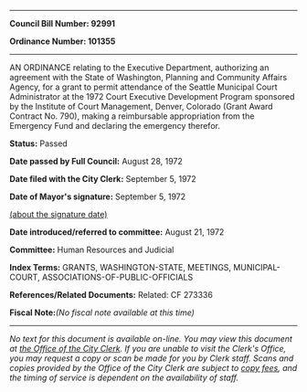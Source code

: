 

********

**Council Bill Number: 92991**
   
**Ordinance Number: 101355**
********

 AN ORDINANCE relating to the Executive Department, authorizing an agreement with the State of Washington, Planning and Community Affairs Agency, for a grant to permit attendance of the Seattle Municipal Court Administrator at the 1972 Court Executive Development Program sponsored by the Institute of Court Management, Denver, Colorado (Grant Award Contract No. 790), making a reimbursable appropriation from the Emergency Fund and declaring the emergency therefor.

**Status:** Passed
   
**Date passed by Full Council:** August 28, 1972
   
**Date filed with the City Clerk:** September 5, 1972
   
**Date of Mayor's signature:** September 5, 1972
   
[(about the signature date)](/~public/approvaldate.htm)
   
   
   
**Date introduced/referred to committee:** August 21, 1972
   
**Committee:** Human Resources and Judicial
   
   
**Index Terms:** GRANTS, WASHINGTON-STATE, MEETINGS, MUNICIPAL-COURT, ASSOCIATIONS-OF-PUBLIC-OFFICIALS

**References/Related Documents:** Related: CF 273336

**Fiscal Note:**_(No fiscal note available at this time)_
********

_No text for this document is available on-line. You may view this document at [the Office of the City Clerk](http://www.seattle.gov/leg/clerk/contactUs.htm). If you are unable to visit the Clerk's Office, you may request a copy or scan be made for you by Clerk staff. Scans and copies provided by the Office of the City Clerk are subject to [copy fees](http://clerk.seattle.gov/~public/clerkfees.htm), and the timing of service is dependent on the availability of staff._


